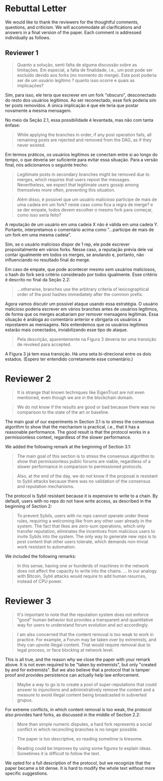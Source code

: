 # Rebuttal Letter

We would like to thank the reviewers for the thoughtful comments, questions,
and criticism.
We will accommodate all clarifications and answers in a final version of the
paper.
Each comment is addressed individually as follows.

## Reviewer 1

> Quanto a solução, senti falta de alguma discussão sobre as limitações.
> Em especial, a falta de finalidade, i.e., um post pode ser excluído devido
> aos forks (no momento do merge).
> Este post poderia ser de um usuário legitimo ? quanto isso ocorre e quais as
> implicações?

Sim, para isso, ele teria que escrever em um fork "obscuro", desconectado do
resto dos usuários legítimos.
Ao ser reconectado, esse fork poderia sim ter posts removidos.
A única implicação é que ele teria que postar novamente a mesma mensagem.

No meio da Seção 2.1, essa possibilidade é levantada, mas não com tanta ênfase:

> While applying the branches in order, if any post operation fails, all
> remaining posts are rejected and removed from the DAG, as if they never
> existed.

Em termos práticos, os usuários legítimos se conectam entre si ao longo do
tempo, o que deveria ser suficiente para evitar essa situação.
Para a versão final, nós adicionamos o seguinte trecho:

> Legitimate posts in secondary branches might be removed due to merges, which
> requires that users repost the messages. Nevertheless, we expect that
> legitimate users gossip among themselves more often, preventing this
> situation.

> Além disso, é possível que um usuário malicioso participe de mais de uma
> cadeia em um fork? neste caso como fica a regra de merge? e se der empate,
> todos devem escolher o mesmo fork para começar, como isso seria feito?

A reputação de um usuário em uma cadeia X não é válida em uma cadeia Y.
Portanto, interpretamos o comentário acima como "...participe de mais de um
fork em uma mesma cadeia".

Sim, se o usuário malicioso dispor de 1 rep, ele pode escrever propositalmente
em vários forks.
Nesse caso, a reputação prévia dele vai contar igualmente em todos os merges,
se anulando e, portanto, não influenciando no resultado final do merge.

Em caso de empate, que pode acontecer mesmo sem usuários maliciosos, o hash do
fork será critério considerado por todos igualmente.
Esse critério é descrito no final da Seção 2.2:

> ...otherwise, branches use the arbitrary criteria of lexicographical order of
> the post hashes immediately after the common prefix.

Agora vamos discutir um possível ataque usando essa estratégia.
O usuário malicioso poderia escrever em vários branches antes de usuários
legítimos, de forma que os merges acabariam por remover mensagens legítimas.
Essa situação é análoga ao comentário anterior e obrigaria os usuários a
repostarem as mensagens.
Nós entendemos que os usuários legítimos estarão mais conectados,
inviabilizando esse tipo de ataque.

> Pela descrição, aparentemente na Figura 3 deveria ter uma transição de
> revoked  para accepted.

A Figura 3 já tem essa transição.
Há uma seta bi-direcional entre os dois estados.
(Espero ter entendido corretamente esse comentário.)

# Reviewer 2

> It is strange that known techniques like EigenTrust are not even mentioned,
> even though we are in the blockchain domain.

> We do not know if the results are good or bad because there was no comparison
> to the state of the art or baseline.

The main goal of our experiments in Section 3.1 is to stress the consensus
algorithm to show that the mechanism is practical, i.e., that it has a
reasonable performance.
The good result is that the protocol works in a permissionless context,
regardless of the slower performance.

We added the following remark at the beginning of Section 3.1:

> The main goal of this section is to stress the consensus algorithm to show
> that permissionless public forums are viable, regardless of a slower
> performance in comparison to permissioned protocols.

> Also, at the end of the day, we do not know if the proposal is resistant to
> Sybil attacks because there was no validation of the consensus and reputation
> mechanisms.

The protocol is Sybil resistant because it is expensive to write to a chain.
By default, users with no reps do not have write access, as described in the
beginning of Section 2:

> To prevent Sybils, users with no *reps* cannot operate under these rules,
> requiring a welcoming like from any other user already in the system.
> The fact that likes are zero-sum operations, which only transfer reputation,
> eliminates the incentives from malicious users to invite Sybils into the
> system.
> The only way to generate new *reps* is to post content that other users
> tolerate, which demands non-trivial work resistant to automation.

We included the following remarks:

> In this sense, having one or hunderds of machines in the network does not
> affect the capacity to write into the chains.
> ...
> In our analogy with Bitcoin, Sybil attacks would require to add human
> resurces, instead of CPU power.

# Reviewer 3

> It's important to note that the reputation system does not enforce "good"
> human behavior but provides a transparent and quantitative way for users to
> understand forum evolution and act accordingly. 

> I am also concerned that the content removal is too weak to work in practice.
> For example, a Forum may be taken over by extremists, and they can upvote
> illegal content. That would require removal due to legal process, or face
> blocking at network level.

This is all true, and the reason why we close the paper with your remark above.
It is not even required to be "taken by extremists", but only "created by and
for extremists".
But we also believe that a protocol that is tamper proof and provides
persistence can actually help law enforcement.

> Maybe a way to go is to create a pool of super-reputations that could answer
> to injunctions and administratively remove the content and a measure to avoid
> illegal content being broadcasted in subverted grupus.

For extreme conflicts, in which content removal is too weak, the protocol also
provides hard forks, as discussed in the middle of Section 2.2:

> More than simple numeric disputes, a hard fork represents a social conflict
> in which reconciling branches is no longer possible.

> The paper is too descriptive, so reading sometime is tiresome.

> Reading could be improves by using some figures to explain ideas. Sometimes
> it is difficult to follow the text.

We opted for a full description of the protocol, but we recognize that the
paper became a bit dense.
It is hard to modify the whole text without more specific suggestions.

